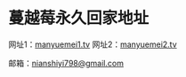 # 蔓越莓永久回家地址
网址1：[manyuemei1.tv](https://www.manyuemei1.tv "manyuemei1.tv")
网址2：[manyuemei2.tv](https://www.manyuemei2.tv "manyuemei2.tv")


邮箱：nianshiyi798@gmail.com

